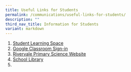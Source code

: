 ```yaml
---
title: Useful Links for Students
permalink: /communications/useful-links-for-students/
description: ""
third_nav_title: Information for Students
variant: markdown
---
```

1. [Student Learning Space](https://vle.learning.moe.edu.sg/login)  
2. [Google Classroom Sign-in](https://classroom.google.com/u/0/h) 
3. [Rivervale Primary Science Website](https://rivervalescience.wixsite.com/2020)  
4. [School Library](https://schoolibrary.moe.edu.sg/rivervalepri)
5. 